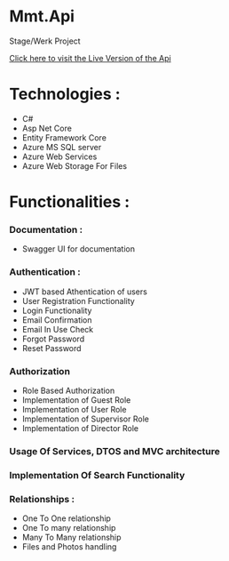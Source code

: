 # Mmt.Api
Stage/Werk Project

<a href="https://mmt-api.azurewebsites.net/swagger/index.html" target="_blank">Click here to visit the Live Version of the Api</a> 

<h1>Technologies : </h1>
<ul>
  <li>C#</li>
  <li>Asp Net Core</li>
  <li>Entity Framework Core</li>
  <li>Azure MS SQL server</li>
  <li>Azure Web Services</li>
  <li>Azure Web Storage For Files</li>
</ul>

<h1>Functionalities : </h1>

<h3>Documentation : </h3>
<ul>
  <li>Swagger UI for documentation</li>
</ul>

<h3>Authentication : </h3>
    <ul>
      <li>JWT based Athentication of users</li>
      <li>User Registration Functionality</li>
      <li>Login Functionality</li>
      <li>Email Confirmation</li>
      <li>Email In Use Check</li>
      <li>Forgot Password</li>
      <li>Reset Password</li>
    </ul>
    
<h3>Authorization</h3>
  <ul>
    <li>Role Based Authorization</li>
    <li>Implementation of Guest Role</li>
    <li>Implementation of User Role</li>
    <li>Implementation of Supervisor Role</li>
    <li>Implementation of Director Role</li>
  </ul>
  
<h3>Usage Of Services, DTOS and MVC architecture</h3>

<h3>Implementation Of Search Functionality</h3>
  
<h3>Relationships : </h3>
<ul>
  <li>One To One relationship</li>
  <li>One To many relationship</li>
  <li>Many To Many relationship</li>
  <li>Files and Photos handling</li>
</ul>
